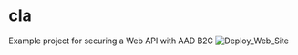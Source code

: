 # cla
Example project for securing a Web API with AAD B2C 
![Deploy_Web_Site](https://github.com/nikkh/cla/workflows/Deploy_Web_Site/badge.svg?branch=master)
